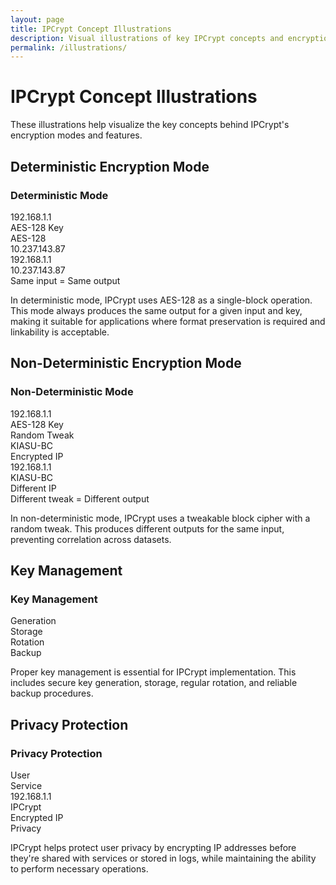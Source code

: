 ```yaml
---
layout: page
title: IPCrypt Concept Illustrations
description: Visual illustrations of key IPCrypt concepts and encryption modes
permalink: /illustrations/
---
```


# IPCrypt Concept Illustrations

These illustrations help visualize the key concepts behind IPCrypt's encryption modes and features.

## Deterministic Encryption Mode

<div class="illustration-container deterministic-mode">
  <h3 class="illustration-title">Deterministic Mode</h3>
  
  <div class="illustration-box illustration-ip illustration-ip-input">192.168.1.1</div>
  <div class="illustration-box illustration-key">AES-128 Key</div>
  <div class="illustration-box illustration-process">AES-128</div>
  <div class="illustration-box illustration-output">10.237.143.87</div>
  
  <div class="illustration-arrow illustration-arrow-1"></div>
  <div class="illustration-arrow-vertical illustration-arrow-2"></div>
  <div class="illustration-arrow illustration-arrow-3"></div>
  
  <div class="illustration-box illustration-ip illustration-ip-input-2">192.168.1.1</div>
  <div class="illustration-box illustration-output illustration-output-2">10.237.143.87</div>
  <div class="illustration-arrow illustration-arrow-4"></div>
  
  <div class="illustration-same-key">Same input = Same output</div>
</div>

In deterministic mode, IPCrypt uses AES-128 as a single-block operation. This mode always produces the same output for a given input and key, making it suitable for applications where format preservation is required and linkability is acceptable.

## Non-Deterministic Encryption Mode

<div class="illustration-container nd-mode">
  <h3 class="illustration-title">Non-Deterministic Mode</h3>
  
  <div class="illustration-box illustration-ip illustration-ip-input">192.168.1.1</div>
  <div class="illustration-box illustration-key">AES-128 Key</div>
  <div class="illustration-box illustration-tweak">Random Tweak</div>
  <div class="illustration-box illustration-process">KIASU-BC</div>
  <div class="illustration-box illustration-output">Encrypted IP</div>
  
  <div class="illustration-arrow illustration-arrow-1"></div>
  <div class="illustration-arrow-vertical illustration-arrow-2"></div>
  <div class="illustration-arrow-vertical illustration-arrow-3"></div>
  <div class="illustration-arrow illustration-arrow-4"></div>
  
  <div class="illustration-box illustration-ip illustration-ip-input-2">192.168.1.1</div>
  <div class="illustration-box illustration-process illustration-process-2">KIASU-BC</div>
  <div class="illustration-box illustration-output illustration-output-2">Different IP</div>
  
  <div class="illustration-arrow illustration-arrow-5"></div>
  <div class="illustration-arrow illustration-arrow-6"></div>
  
  <div class="illustration-random-tweak">Different tweak = Different output</div>
</div>

In non-deterministic mode, IPCrypt uses a tweakable block cipher with a random tweak. This produces different outputs for the same input, preventing correlation across datasets.

## Key Management

<div class="illustration-container key-management">
  <h3 class="illustration-title">Key Management</h3>
  
  <div class="illustration-box illustration-key-generation">Generation</div>
  <div class="illustration-box illustration-key-storage">Storage</div>
  <div class="illustration-box illustration-key-rotation">Rotation</div>
  <div class="illustration-box illustration-key-backup">Backup</div>
  
  <div class="illustration-arrow illustration-arrow-1"></div>
  <div class="illustration-arrow illustration-arrow-2"></div>
  <div class="illustration-arrow illustration-arrow-3"></div>
  <div class="illustration-arrow illustration-arrow-4"></div>
</div>

Proper key management is essential for IPCrypt implementation. This includes secure key generation, storage, regular rotation, and reliable backup procedures.

## Privacy Protection

<div class="illustration-container privacy-protection">
  <h3 class="illustration-title">Privacy Protection</h3>
  
  <div class="illustration-box illustration-user">User</div>
  <div class="illustration-box illustration-service">Service</div>
  
  <div class="illustration-box illustration-ip illustration-ip-real">192.168.1.1</div>
  <div class="illustration-box illustration-process">IPCrypt</div>
  <div class="illustration-box illustration-ip illustration-ip-encrypted">Encrypted IP</div>
  
  <div class="illustration-arrow illustration-arrow-1"></div>
  <div class="illustration-arrow illustration-arrow-2"></div>
  
  <div class="illustration-box illustration-shield">Privacy</div>
</div>

IPCrypt helps protect user privacy by encrypting IP addresses before they're shared with services or stored in logs, while maintaining the ability to perform necessary operations.